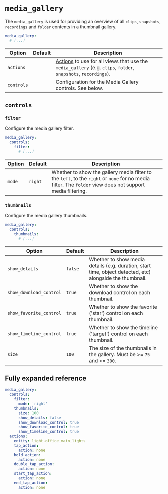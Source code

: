 # `media_gallery`

The `media_gallery` is used for providing an overview of all `clips`,
`snapshots`, `recordings` and `folder` contents in a thumbnail gallery.

```yaml
media_gallery:
  # [...]
```

| Option     | Default | Description                                                                                                                         |
| ---------- | ------- | ----------------------------------------------------------------------------------------------------------------------------------- |
| `actions`  |         | [Actions](actions/README.md) to use for all views that use the `media_gallery` (e.g. `clips`, `folder`, `snapshots`, `recordings`). |
| `controls` |         | Configuration for the Media Gallery controls. See below.                                                                            |

## `controls`

### `filter`

Configure the media gallery filter.

```yaml
media_gallery:
  controls:
    filter:
      # [...]
```

| Option | Default | Description                                                                                                                                               |
| ------ | ------- | --------------------------------------------------------------------------------------------------------------------------------------------------------- |
| `mode` | `right` | Whether to show the gallery media filter to the `left`, to the `right` or `none` for no media filter. The `folder` view does not support media filtering. |

### `thumbnails`

Configure the media gallery thumbnails.

```yaml
media_gallery:
  controls:
    thumbnails:
      # [...]
```

| Option                  | Default | Description                                                                                              |
| ----------------------- | ------- | -------------------------------------------------------------------------------------------------------- |
| `show_details`          | `false` | Whether to show media details (e.g. duration, start time, object detected, etc) alongside the thumbnail. |
| `show_download_control` | `true`  | Whether to show the download control on each thumbnail.                                                  |
| `show_favorite_control` | `true`  | Whether to show the favorite ('star') control on each thumbnail.                                         |
| `show_timeline_control` | `true`  | Whether to show the timeline ('target') control on each thumbnail.                                       |
| `size`                  | `100`   | The size of the thumbnails in the gallery. Must be &gt;= `75` and &lt;= `300`.                           |

## Fully expanded reference

[](common/expanded-warning.md ':include')

```yaml
media_gallery:
  controls:
    filter:
      mode: 'right'
    thumbnails:
      size: 100
      show_details: false
      show_download_control: true
      show_favorite_control: true
      show_timeline_control: true
  actions:
    entity: light.office_main_lights
    tap_action:
      action: none
    hold_action:
      action: none
    double_tap_action:
      action: none
    start_tap_action:
      action: none
    end_tap_action:
      action: none
```
